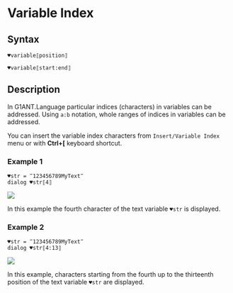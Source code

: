 # Variable Index

## Syntax

```G1ANT
♥variable⟦position⟧
```

```G1ANT
♥variable⟦start:end⟧
```

## Description

In G1ANT.Language particular indices (characters) in variables can be addressed. Using `a:b` notation, whole ranges of indices in variables can be addressed.

You can insert the variable index characters from `Insert/Variable Index` menu or with **Ctrl+\[** keyboard shortcut.

### Example 1

```G1ANT
♥str = ‴123456789MyText‴
dialog ♥str⟦4⟧
```

![](https://github.com/G1ANT-Robot/G1ANT.Manual/raw/develop/G1ANT.Manual/-assets/varindex1.png)

In this example the fourth character of the text variable `♥str` is displayed.

### Example 2

```G1ANT
♥str = ‴123456789MyText‴
dialog ♥str⟦4:13⟧
```

![](https://github.com/G1ANT-Robot/G1ANT.Manual/raw/develop/G1ANT.Manual/-assets/varindex2.png)

In this example, characters starting from the fourth up to the thirteenth position of the text variable `♥str` are displayed.